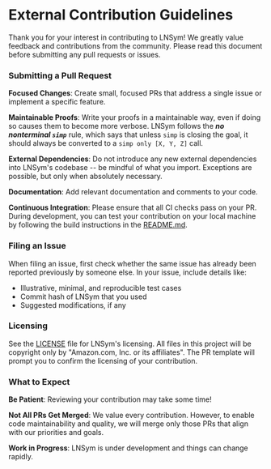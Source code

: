 # External Contribution Guidelines

Thank you for your interest in contributing to LNSym! We greatly value
feedback and contributions from the community. Please read this
document before submitting any pull requests or issues.

### Submitting a Pull Request

**Focused Changes**: Create small, focused PRs that address a single
issue or implement a specific feature.

**Maintainable Proofs**: Write your proofs in a maintainable way, even
if doing so causes them to become more verbose. LNSym follows the
***no nonterminal `simp`*** rule, which says that unless `simp` is
closing the goal, it should always be converted to a `simp only [X, Y,
Z]` call.

**External Dependencies**: Do not introduce any new external
dependencies into LNSym's codebase -- be mindful of what you
import. Exceptions are possible, but only when absolutely necessary.

**Documentation**: Add relevant documentation and comments to your
code.

**Continuous Integration**: Please ensure that all CI checks pass on
your PR. During development, you can test your contribution on your
local machine by following the build instructions in the
[README.md](https://github.com/leanprover/LNSym?tab=readme-ov-file#build-instructions).

### Filing an Issue

When filing an issue, first check whether the same issue has already
been reported previously by someone else. In your issue, include
details like:

- Illustrative, minimal, and reproducible test cases
- Commit hash of LNSym that you used
- Suggested modifications, if any

### Licensing

See the
[LICENSE](https://github.com/leanprover/LNSym/blob/main/LICENSE) file
for LNSym's licensing. All files in this project will be copyright
only by "Amazon.com, Inc. or its affiliates". The PR template will
prompt you to confirm the licensing of your contribution.

### What to Expect

**Be Patient**: Reviewing your contribution may take some time!

**Not All PRs Get Merged**: We value every contribution. However, to
enable code maintainability and quality, we will merge only those PRs
that align with our priorities and goals.

**Work in Progress**: LNSym is under development and things can change
rapidly.
